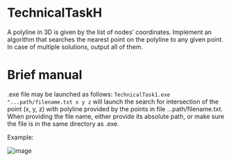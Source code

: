 # TechnicalTaskH
A polyline in 3D is given by the list of nodes’ coordinates. Implement an algorithm that searches the nearest point on the polyline to any given point. In case of multiple solutions, output all of them.

# Brief manual
.exe file may be launched as follows: 
`TechnicalTask1.exe "...path/filename.txt x y z` will launch the search for intersection of the point (x, y, z) with polyline provided by the points in file ...path/filename.txt. When providing the file name, either provide its absolute path, or make sure the file is in the same directory as .exe.  

Example:

![image](https://github.com/dobrolyubova/TechnicalTaskH/assets/76395785/f02ccf7b-af18-4fbb-a53a-f8aa1f2ac5a7)



